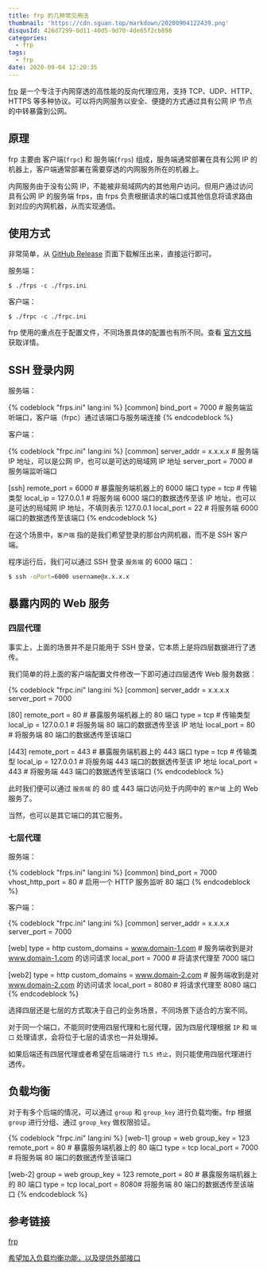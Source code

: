 ```yaml
---
title: frp 的几种常见用法
thumbnail: 'https://cdn.sguan.top/markdown/20200904122439.png'
disqusId: 426d7299-0d11-40d5-9d70-4de65f2cb898
categories:
  - frp
tags:
  - frp
date: 2020-09-04 12:20:35
---
```



[frp](https://github.com/fatedier/frp) 是一个专注于内网穿透的高性能的反向代理应用，支持 TCP、UDP、HTTP、HTTPS 等多种协议。可以将内网服务以安全、便捷的方式通过具有公网 IP 节点的中转暴露到公网。

<!-- more -->

## 原理

frp 主要由 客户端(`frpc`) 和 服务端(`frps`) 组成，服务端通常部署在具有公网 IP 的机器上，客户端通常部署在需要穿透的内网服务所在的机器上。

内网服务由于没有公网 IP，不能被非局域网内的其他用户访问。但用户通过访问具有公网 IP 的服务端 frps，由 frps 负责根据请求的端口或其他信息将请求路由到对应的内网机器，从而实现通信。

## 使用方式

非常简单，从 [GitHub Release](https://github.com/fatedier/frp/releases) 页面下载解压出来，直接运行即可。

服务端：

```
$ ./frps -c ./frps.ini
```

客户端：


```
$ ./frpc -c ./frpc.ini
```

frp 使用的重点在于配置文件，不同场景具体的配置也有所不同。查看 [官方文档](https://gofrp.org/) 获取详情。

## SSH 登录内网

服务端：

{% codeblock "frps.ini" lang:ini %}
[common]
bind_port = 7000 # 服务端监听端口，客户端（frpc）通过该端口与服务端连接
{% endcodeblock %}

客户端：

{% codeblock "frpc.ini" lang:ini %}
[common]
server_addr = x.x.x.x # 服务端 IP 地址，可以是公网 IP，也可以是可达的局域网 IP 地址
server_port = 7000 # 服务端监听端口

[ssh]
remote_port = 6000 # 暴露服务端机器上的 6000 端口
type = tcp # 传输类型
local_ip = 127.0.0.1 # 将服务端 6000 端口的数据透传至该 IP 地址，也可以是可达的局域网 IP 地址，不填则表示 127.0.0.1
local_port = 22 # 将服务端 6000 端口的数据透传至该端口
{% endcodeblock %}

在这个场景中，`客户端` 指的是我们希望登录的那台内网机器，而不是 SSH 客户端。

程序运行后，我们可以通过 SSH 登录 `服务端` 的 6000 端口：

```bash
$ ssh -oPort=6000 username@x.x.x.x
```

## 暴露内网的 Web 服务

### 四层代理

事实上，上面的场景并不是只能用于 SSH 登录，它本质上是将四层数据进行了透传。

我们简单的将上面的客户端配置文件修改一下即可通过四层透传 Web 服务数据：

{% codeblock "frpc.ini" lang:ini %}
[common]
server_addr = x.x.x.x 
server_port = 7000

[80]
remote_port = 80 # 暴露服务端机器上的 80 端口
type = tcp # 传输类型
local_ip = 127.0.0.1 # 将服务端 80 端口的数据透传至该 IP 地址
local_port = 80 # 将服务端 80 端口的数据透传至该端口

[443]
remote_port = 443 # 暴露服务端机器上的 443 端口
type = tcp # 传输类型
local_ip = 127.0.0.1 # 将服务端 443 端口的数据透传至该 IP 地址
local_port = 443 # 将服务端 443 端口的数据透传至该端口
{% endcodeblock %}

此时我们便可以通过 `服务端` 的 80 或 443 端口访问处于内网中的 `客户端` 上的 Web 服务了。

当然，也可以是其它端口的其它服务。

### 七层代理

服务端：

{% codeblock "frps.ini" lang:ini %}
[common]
bind_port = 7000
vhost_http_port = 80 # 启用一个 HTTP 服务监听 80 端口 
{% endcodeblock %}

客户端：

{% codeblock "frpc.ini" lang:ini %}
[common]
server_addr = x.x.x.x
server_port = 7000

[web]
type = http
custom_domains = www.domain-1.com # 服务端收到是对 www.domain-1.com 的访问请求
local_port = 7000 # 将请求代理至 7000 端口

[web2]
type = http
custom_domains = www.domain-2.com # 服务端收到是对 www.domain-2.com 的访问请求
local_port = 8080 # 将请求代理至 8080 端口
{% endcodeblock %}

选择四层还是七层的方式取决于自己的业务场景，不同场景下适合的方案不同。

对于同一个端口，不能同时使用四层代理和七层代理，因为四层代理根据 `IP` 和 `端口` 处理请求，会将位于七层的请求也一并处理掉。

如果后端还有四层代理或者希望在后端进行 `TLS 终止`，则只能使用四层代理进行透传。

## 负载均衡

对于有多个后端的情况，可以通过 `group` 和 `group_key` 进行负载均衡。frp 根据 `group` 进行分组、通过 `group_key` 做权限验证。

{% codeblock "frpc.ini" lang:ini %}
[web-1]
group = web
group_key = 123
remote_port = 80 # 暴露服务端机器上的 80 端口
type = tcp
local_port = 7000 # 将服务端 80 端口的数据透传至该端口

[web-2]
group = web
group_key = 123
remote_port = 80 # 暴露服务端机器上的 80 端口
type = tcp
local_port = 8080# 将服务端 80 端口的数据透传至该端口
{% endcodeblock %}

## 参考链接

[frp](https://gofrp.org/)

[希望加入负载均衡功能，以及提供外部接口](https://github.com/fatedier/frp/issues/605#issuecomment-391048560)
